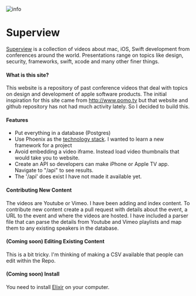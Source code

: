 ![info](https://superview.dev/images/metatag.png)


# Superview
[Superview](https://superview.dev) is a collection of videos about mac, iOS, Swift development from conferences around the world. Presentations range on topics like design, security, frameworks, swift, xcode and many other finer things.

#### What is this site?
This website is a repository of past conference videos that deal with topics on design and development of apple software products. The initial inspiration for this site came from http://www.pomo.tv but that website and github repository has not had much activity lately. So I decided to build this.

#### Features
  * Put everything in a database (Postgres)
  * Use Phoenix as the [technology stack](https://phoenixframework.org). I wanted to learn a new framework for a project
  * Avoid embedding a video iframe. Instead load video thumbnails that would take you to website.
  * Create an API so developers can make iPhone or Apple TV app. Navigate to "/api" to see results.
  * The '/api' does exist I have not made it available yet.

#### Contributing New Content
The videos are Youtube or Vimeo. I have been adding and index content.  To contribute new content create a pull request with details about the event, a URL to the event and where the videos are hosted. I have included a parser file that can parse the details from Youtube and Vimeo playlists and map them to any existing speakers in the database.

#### (Coming soon) Editing Existing Content 
This is a bit tricky. I'm thinking of making a CSV available that people can edit within the Repo.

#### (Coming soon) Install 
You need to install [Elixir](https://elixir-lang.org/install.html) on your computer.
